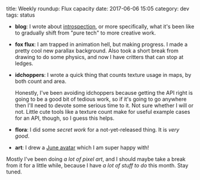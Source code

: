 title: Weekly roundup: Flux capacity
date: 2017-06-06 15:05
category: dev
tags: status

- **blog**: I wrote about [introspection]({filename}/2017-05-28-introspection.markdown), or more specifically, what it's been like to gradually shift from "pure tech" to more creative work.

- **fox flux**: I am trapped in animation hell, but making progress.  I made a pretty cool new parallax background.  Also took a short break from drawing to do some physics, and now I have critters that can stop at ledges.

- **idchoppers**: I wrote a quick thing that counts texture usage in maps, by both count and area.
  
    Honestly, I've been avoiding idchoppers because getting the API right is going to be a good bit of tedious work, so if it's going to go anywhere then I'll need to devote some serious time to it.  Not sure whether I will or not.  Little cute tools like a texture count make for useful example cases for an API, though, so I guess this helps.

- **flora**: I did some _secret work_ for a not-yet-released thing.  It is _very good_.

- **art**: I drew a [June avatar](https://twitter.com/eevee/status/870431599636041728) which I am super happy with!

Mostly I've been doing _a lot of pixel art_, and I should maybe take a break from it for a little while, because I have _a lot of stuff to do_ this month.  Stay tuned.
